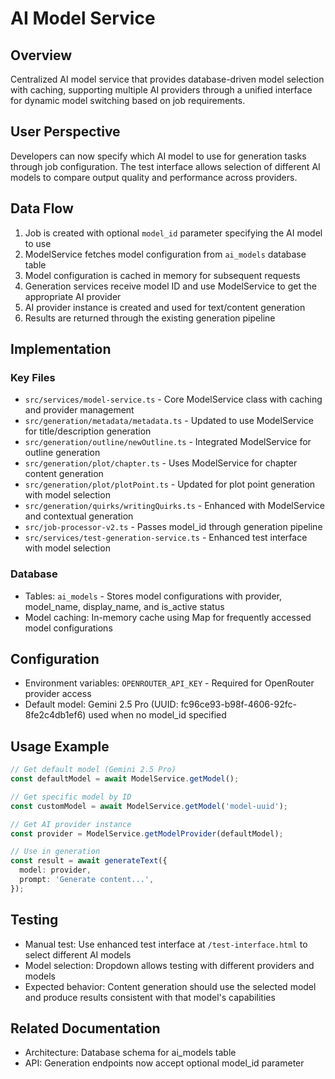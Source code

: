 # AI Model Service

## Overview
Centralized AI model service that provides database-driven model selection with caching, supporting multiple AI providers through a unified interface for dynamic model switching based on job requirements.

## User Perspective
Developers can now specify which AI model to use for generation tasks through job configuration. The test interface allows selection of different AI models to compare output quality and performance across providers.

## Data Flow
1. Job is created with optional `model_id` parameter specifying the AI model to use
2. ModelService fetches model configuration from `ai_models` database table
3. Model configuration is cached in memory for subsequent requests
4. Generation services receive model ID and use ModelService to get the appropriate AI provider
5. AI provider instance is created and used for text/content generation
6. Results are returned through the existing generation pipeline

## Implementation

### Key Files
- `src/services/model-service.ts` - Core ModelService class with caching and provider management
- `src/generation/metadata/metadata.ts` - Updated to use ModelService for title/description generation
- `src/generation/outline/newOutline.ts` - Integrated ModelService for outline generation
- `src/generation/plot/chapter.ts` - Uses ModelService for chapter content generation
- `src/generation/plot/plotPoint.ts` - Updated for plot point generation with model selection
- `src/generation/quirks/writingQuirks.ts` - Enhanced with ModelService and contextual generation
- `src/job-processor-v2.ts` - Passes model_id through generation pipeline
- `src/services/test-generation-service.ts` - Enhanced test interface with model selection

### Database
- Tables: `ai_models` - Stores model configurations with provider, model_name, display_name, and is_active status
- Model caching: In-memory cache using Map for frequently accessed model configurations

## Configuration
- Environment variables: `OPENROUTER_API_KEY` - Required for OpenRouter provider access
- Default model: Gemini 2.5 Pro (UUID: fc96ce93-b98f-4606-92fc-8fe2c4db1ef6) used when no model_id specified

## Usage Example
```typescript
// Get default model (Gemini 2.5 Pro)
const defaultModel = await ModelService.getModel();

// Get specific model by ID
const customModel = await ModelService.getModel('model-uuid');

// Get AI provider instance
const provider = ModelService.getModelProvider(defaultModel);

// Use in generation
const result = await generateText({
  model: provider,
  prompt: 'Generate content...',
});
```

## Testing
- Manual test: Use enhanced test interface at `/test-interface.html` to select different AI models
- Model selection: Dropdown allows testing with different providers and models
- Expected behavior: Content generation should use the selected model and produce results consistent with that model's capabilities

## Related Documentation
- Architecture: Database schema for ai_models table
- API: Generation endpoints now accept optional model_id parameter